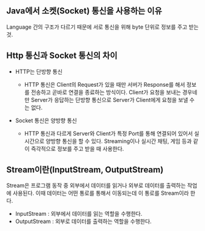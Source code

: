 ## Java에서 소켓(Socket) 통신을 사용하는 이유

Language 간의 구조가 다르기 때문에 서로 통신을 위해 byte 단위로 정보를 주고 받는 것.



## Http 통신과 Socket 통신의 차이

- HTTP는 단방향 통신
    - HTTP 통신은 Client의 Request가 있을 때만 서버가 Response를 해서 정보를 전송하고 곧바로 연결을 종료하는 방식이다. Client가 요청을 보내는 경우네만 Server가 응답하는 단방향 통신으로 Server가 Client에게 요청을 보낼 수는 없다.

- Socket 통신은 양방향 통신
    - HTTP 통신과 다르게 Server와 Client가 특정 Port를 통해 연결되어 있어서 실시간으로 양방향 통신을 할 수 있다. Streaming이나 실시간 채팅, 게임 등과 같이 즉각적으로 정보를 주고 받을 때 사용한다.

## Stream이란(InputStream, OutputStream)

Stream은 프로그램 동작 중 외부에서 데이터를 읽거나 외부로 데이터를 출력하는 작업에 사용된다. 이때 데이터는 어떤 통로를 통해서 이동되는데 이 통로를 Stream이라 한다.

- InputStream : 외부에서 데이터를 읽는 역할을 수행한다.
- OutputStream : 외부로 데이터를 출력하는 역할을 수행한다.